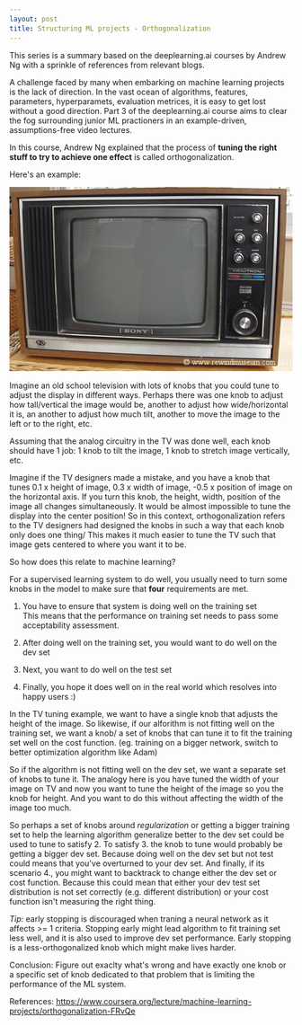```yaml
---
layout: post
title: Structuring ML projects - Orthogonalization
---
```


This series is a summary based on the deeplearning.ai courses by Andrew Ng with a sprinkle of references from relevant blogs.

A challenge faced by many when embarking on machine learning projects is the lack of direction. In the vast ocean of algorithms, features, parameters, hyperparamets, evaluation metrices, it is easy to get lost without a good direction. Part 3 of the deeplearning.ai course aims to clear the fog surrounding junior ML practioners in an example-driven, assumptions-free video lectures. 

In this course, Andrew Ng explained that the process of **tuning the right stuff to try to achieve one effect** is called orthogonalization. 

Here's an example: 

![_config.yml](/images/TV_knobs.png)  

Imagine an old school television with lots of knobs that you could tune to adjust the display in different ways.
Perhaps there was one knob to adjust how tall/vertical the image would be, another to adjust how wide/horizontal it is, an another to adjust how much tilt, another to move the image to the left or to the right, etc.  

Assuming that the analog circuitry in the TV was done well, each knob should have 1 job: 1 knob to tilt the image, 1 knob to stretch image vertically, etc.

Imagine if the TV designers made a mistake, and you have a knob that tunes 0.1 x height of image, 0.3 x width of image, -0.5 x position of image on the horizontal axis. If you turn this knob, the height, width, position of the image all changes simultaneously. It would be almost impossible to tune the display into the center position! So in this context, orthogonalization refers to the TV designers had designed the knobs in such a way that each knob only does one thing/ This makes it much easier to tune the TV such that image gets centered to where you want it to be.

So how does this relate to machine learning?

For a supervised learning system to do well, you usually need to turn some knobs in the model to make sure that **four** requirements are met.  

1. You have to ensure that system is doing well on the training set    
This means that the performance on training set needs to pass some acceptability assessment.  

2. After doing well on the training set, you would want to do well on the dev set   

3. Next, you want to do well on the test set  

4. Finally, you hope it does well on in the real world which resolves into happy users :)  

In the TV tuning example, we want to have a single knob that adjusts the height of the image. So likewise, if our alforithm is not fitting well on the training set, we want a knob/ a set of knobs that can tune it to fit the training set well on the cost function. (eg. training on a bigger network, switch to better optimization algorithm like Adam)

So if the algorithm is not fitting well on the dev set, we want a separate set of knobs to tune it. The analogy here is you have tuned the width of your image on TV and now you want to tune the height of the image so you the knob for height. And you want to do this without affecting the width of the image too much. 

So perhaps a set of knobs around _regularization_ or getting a bigger training set to help the learning algorithm generalize better to the dev set could be used to tune to satisfy 2. To satisfy 3. the knob to tune would probably be getting a bigger dev set. Because doing well on the dev set but not test could means that you've overturned to your dev set. And finally, if its scenario 4., you might want to backtrack to change either the dev set or cost function. Because this could mean that either your dev test set distribution is not set correctly (e.g. different distribution) or your cost function isn't measuring the right thing.

*Tip:* early stopping is discouraged when traning a neural network as it affects >= 1 criteria. Stopping early might lead algorithm to fit training set less well, and it is also used to improve dev set performance. Early stopping is a less-orthogonalized knob which might make lives harder. 

Conclusion: Figure out exaclty what's wrong and have exactly one knob or a specific set of knob dedicated to that problem that is limiting the performance of the ML system.


References:
https://www.coursera.org/lecture/machine-learning-projects/orthogonalization-FRvQe

